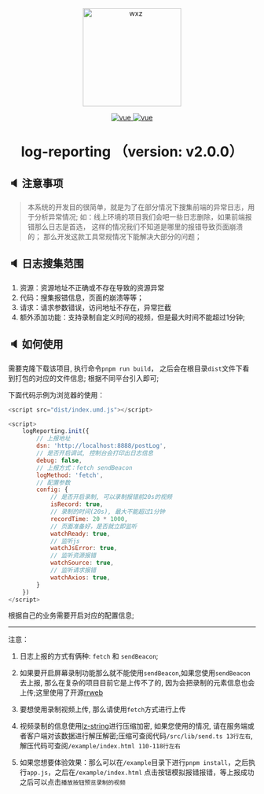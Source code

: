 <div align="center">
<img width="200" src="https://qiniu.wangxiaoze.wang/hexo-blog/wechat_au.jpeg" alt="wxz"/>

<p style="text-align: center;">

  <a href="https://www.npmjs.com/package/dayjs">
    <img src="https://img.shields.io/badge/dayjs-1.11.10-brightgreen.svg" alt="vue">
  </a>
 <a href="https://www.npmjs.com/package/tslib/">
    <img src="https://img.shields.io/badge/tslib-2.6.2-brightgreen.svg" alt="vue">
  </a>
</p>
<h1>log-reporting （version: v2.0.0）</h1>
</div>

## 🔈 注意事项

> 本系统的开发目的很简单，就是为了在部分情况下搜集前端的异常日志，用于分析异常情况; 
> 如：线上环境的项目我们会吧一些日志删除，如果前端报错那么日志是首选， 这样的情况我们不知道是哪里的报错导致页面崩溃的；
> 那么开发这款工具常规情况下能解决大部分的问题；


## 🔈 日志搜集范围

1. 资源：资源地址不正确或不存在导致的资源异常
2. 代码：搜集报错信息，页面的崩溃等等；
3. 请求：请求参数错误，访问地址不存在，异常拦截
4. 额外添加功能：支持录制自定义时间的视频，但是最大时间不能超过1分钟;


## 🔈 如何使用
需要克隆下载该项目, 执行命令`pnpm run build`， 之后会在根目录`dist`文件下看到打包的对应的文件信息; 根据不同平台引入即可;

下面代码示例为浏览器的使用：
``` js
<script src="dist/index.umd.js"></script>

<script>
    logReporting.init({
        // 上报地址
        dsn: 'http://localhost:8888/postLog',
        // 是否开启调试, 控制台会打印出日志信息
        debug: false,
        // 上报方式：fetch sendBeacon
        logMethod: 'fetch', 
        // 配置参数
        config: {
            // 是否开启录制, 可以录制报错前20s的视频
            isRecord: true,
            // 录制的时间(20s), 最大不能超过1分钟
            recordTime: 20 * 1000,
            // 页面准备好，是否就立即监听
            watchReady: true,
            // 监听js
            watchJsError: true,
            // 监听资源报错
            watchSource: true,
            // 监听请求报错
            watchAxios: true,
        }
    })
</script>
```

根据自己的业务需要开启对应的配置信息;

---

注意：

1. 日志上报的方式有俩种: `fetch` 和 `sendBeacon`; 

2. 如果要开启屏幕录制功能那么就不能使用`sendBeacon`,如果您使用`sendBeacon`去上报, 那么在复杂的项目目前它是上传不了的, 因为会把录制的元素信息也会上传;这里使用了开源[rrweb](https://github.com/rrweb-io/rrweb)

3. 要想使用录制视频上传, 那么请使用`fetch`方式进行上传

4. 视频录制的信息使用[lz-string](https://github.com/pieroxy/lz-string)进行压缩加密, 如果您使用的情况, 请在服务端或者客户端对该数据进行解压解密;压缩可查阅代码`/src/lib/send.ts 13行左右`, 解压代码可查阅`/example/index.html 110-118行左右`

5. 如果您想要体验效果：那么可以在`/example`目录下进行`pnpm install`，之后执行`app.js`，之后在`/example/index.html` 点击按钮模拟报错报错，等上报成功之后可以点击`播放按钮预览录制的视频`
